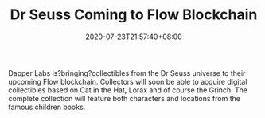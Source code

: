 ﻿---
title: "Dr Seuss Coming to Flow Blockchain"
date: 2020-07-23T21:57:40+08:00
lastmod: 2020-07-23T16:45:40+08:00
draft: false
authors: ["Regal"]
description: "Dapper Labs is?bringing?collectibles from the Dr Seuss universe to their upcoming Flow blockchain. Collectors will soon be able to acquire digital collectibles based on Cat in the Hat, Lorax and of course the Grinch. The complete collection will feature both characters and locations from the famous children books."
featuredImage: "dr-seuss-coming-to-flow-blockchain.png"
tags: ["Crypto Art","Play to Earn"]
categories: ["news"]
news: ["Crypto Art"]
weight: 
lightgallery: true
pinned: false
recommend: false
recommend1: false
---

Dapper Labs is?bringing?collectibles from the Dr Seuss universe to their upcoming Flow blockchain. Collectors will soon be able to acquire digital collectibles based on Cat in the Hat, Lorax and of course the Grinch. The complete collection will feature both characters and locations from the famous children books.

<!--more-->

